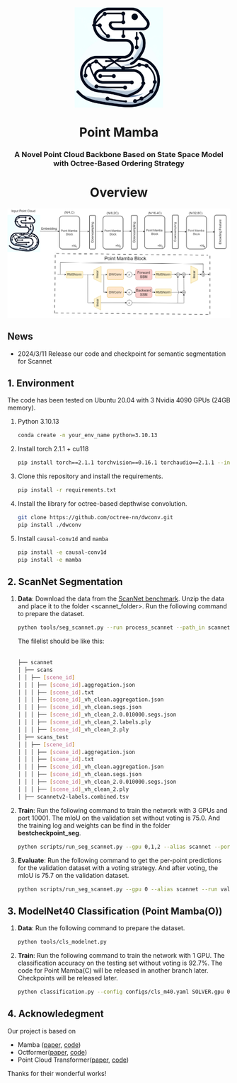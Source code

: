 
<div  align="center">    
 <img src="./figure/snake.png" width = "200"  align=center />
</div>


<div align="center">
<h1>Point Mamba</h1>
<h3>A Novel Point Cloud Backbone Based on State Space Model with Octree-Based Ordering Strategy</h3>


# Overview

<div  align="center">    
 <img src="./figure/Arc.png" width = ""  align=center />
</div>

<div align="left">

## News
- 2024/3/11 Release our code and checkpoint for semantic segmentation for Scannet
## 1. Environment

The code has been tested on Ubuntu 20.04 with 3 Nvidia 4090 GPUs (24GB memory).

1. Python 3.10.13
    ```bash
    conda create -n your_env_name python=3.10.13
    ```

2. Install torch 2.1.1 + cu118

    ```bash
    pip install torch==2.1.1 torchvision==0.16.1 torchaudio==2.1.1 --index-url https://download.pytorch.org/whl/cu118
    ```

3. Clone this repository and install the requirements.

    ```bash
    pip install -r requirements.txt
    ```

4. Install the library for octree-based depthwise convolution.

    ```bash
    git clone https://github.com/octree-nn/dwconv.git
    pip install ./dwconv
    ```

5. Install ``causal-conv1d`` and ``mamba``
    ```bash
    pip install -e causal-conv1d
    pip install -e mamba
    ```

## 2. ScanNet Segmentation

1. **Data**: Download the data from the
   [ScanNet benchmark](https://kaldir.vc.in.tum.de/scannet_benchmark/).
   Unzip the data and place it to the folder <scannet_folder>. Run the following
   command to prepare the dataset.

    ```bash
    python tools/seg_scannet.py --run process_scannet --path_in scannet
    ```
    The filelist should be like this:
    ```bash

    ├── scannet
    │ ├── scans
    │ │ ├── [scene_id]
    │ │ │ ├── [scene_id].aggregation.json
    │ │ │ ├── [scene_id].txt
    │ │ │ ├── [scene_id]_vh_clean.aggregation.json
    │ │ │ ├── [scene_id]_vh_clean.segs.json
    │ │ │ ├── [scene_id]_vh_clean_2.0.010000.segs.json
    │ │ │ ├── [scene_id]_vh_clean_2.labels.ply
    │ │ │ ├── [scene_id]_vh_clean_2.ply
    │ ├── scans_test
    │ │ ├── [scene_id]
    │ │ │ ├── [scene_id].aggregation.json
    │ │ │ ├── [scene_id].txt
    │ │ │ ├── [scene_id]_vh_clean.aggregation.json
    │ │ │ ├── [scene_id]_vh_clean.segs.json
    │ │ │ ├── [scene_id]_vh_clean_2.0.010000.segs.json
    │ │ │ ├── [scene_id]_vh_clean_2.ply
    │ ├── scannetv2-labels.combined.tsv
    ```

2. **Train**: Run the following command to train the network with 3 GPUs and port 10001. The mIoU on the validation set without voting is 75.0. And the training log and weights can be find in the folder **bestcheckpoint_seg**.

    ```bash
    python scripts/run_seg_scannet.py --gpu 0,1,2 --alias scannet --port 10001
    ```

3. **Evaluate**: Run the following command to get the per-point predictions for the validation dataset with a voting strategy. And after voting, the mIoU is 75.7 on the validation dataset.

    ```bash
    python scripts/run_seg_scannet.py --gpu 0 --alias scannet --run validate
    ```
## 3. ModelNet40 Classification (Point Mamba(O))

1. **Data**: Run the following command to prepare the dataset.

    ```bash
    python tools/cls_modelnet.py
    ```

2. **Train**: Run the following command to train the network with 1 GPU. The classification accuracy on the testing set without voting is 92.7%. The code for Point Mamba(C) will be released in another branch later.
   Checkpoints will be released later.
    ```bash
    python classification.py --config configs/cls_m40.yaml SOLVER.gpu 0,
    ```

## 4. Acknowledegment 
Our project is based on 
- Mamba ([paper](https://arxiv.org/abs/2312.00752), [code](https://github.com/state-spaces/mamba))
- Octformer([paper](https://arxiv.org/abs/2305.03045), [code](https://github.com/octree-nn/octformer))
- Point Cloud Transformer([paper](https://arxiv.org/abs/2012.09688), [code](https://github.com/MenghaoGuo/PCT))

Thanks for their wonderful works!